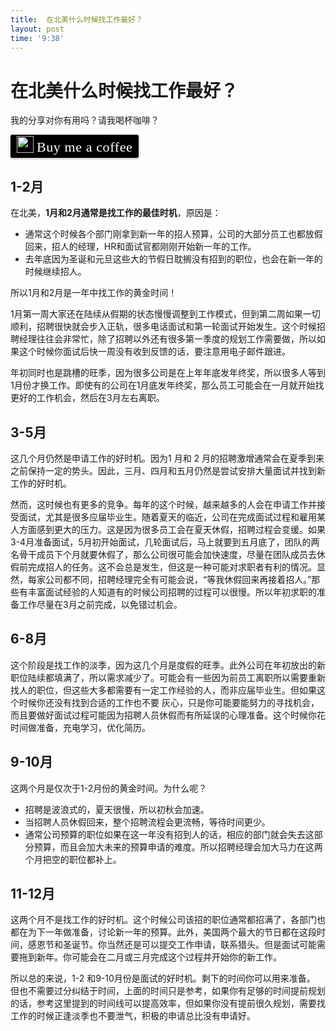 ```yaml
---
title:  在北美什么时候找工作最好？
layout: post
time: '9:38'
---
```


# 在北美什么时候找工作最好？


我的分享对你有用吗？请我喝杯咖啡？

<style>.bmc-button img{width: 27px !important;margin-bottom: 1px !important;box-shadow: none !important;border: none !important;vertical-align: middle !important;}.bmc-button{line-height: 36px !important;height:37px !important;text-decoration: none !important;display:inline-flex !important;color:#ffffff !important;background-color:#000000 !important;border-radius: 3px !important;border: 1px solid transparent !important;padding: 1px 9px !important;font-size: 22px !important;letter-spacing: 0.6px !important;box-shadow: 0px 1px 2px rgba(190, 190, 190, 0.5) !important;-webkit-box-shadow: 0px 1px 2px 2px rgba(190, 190, 190, 0.5) !important;margin: 0 auto !important;font-family:'Cookie', cursive !important;-webkit-box-sizing: border-box !important;box-sizing: border-box !important;-o-transition: 0.3s all linear !important;-webkit-transition: 0.3s all linear !important;-moz-transition: 0.3s all linear !important;-ms-transition: 0.3s all linear !important;transition: 0.3s all linear !important;}.bmc-button:hover, .bmc-button:active, .bmc-button:focus {-webkit-box-shadow: 0px 1px 2px 2px rgba(190, 190, 190, 0.5) !important;text-decoration: none !important;box-shadow: 0px 1px 2px 2px rgba(190, 190, 190, 0.5) !important;opacity: 0.85 !important;color:#ffffff !important;}</style><link href="https://fonts.googleapis.com/css?family=Cookie" rel="stylesheet"><a class="bmc-button" target="_blank" href="https://www.buymeacoffee.com/scientistcafe"><img src="https://bmc-cdn.nyc3.digitaloceanspaces.com/BMC-button-images/BMC-btn-logo.svg" alt="Buy me a coffee"><span style="margin-left:5px">Buy me a coffee</span></a>


## 1-2月

在北美，**1月和2月通常是找工作的最佳时机**，原因是：

- 通常这个时候各个部门刚拿到新一年的招人预算，公司的大部分员工也都放假回来，招人的经理，HR和面试官都刚刚开始新一年的工作。
- 去年底因为圣诞和元旦这些大的节假日耽搁没有招到的职位，也会在新一年的时候继续招人。

所以1月和2月是一年中找工作的黄金时间！

1月第一周大家还在陆续从假期的状态慢慢调整到工作模式，但到第二周如果一切顺利，招聘很快就会步入正轨，很多电话面试和第一轮面试开始发生。这个时候招聘经理往往会非常忙，除了招聘以外还有很多第一季度的规划工作需要做，所以如果这个时候你面试后快一周没有收到反馈的话，要注意用电子邮件跟进。

年初同时也是跳槽的旺季，因为很多公司是在上年年底发年终奖，所以很多人等到1月份才换工作。即使有的公司在1月底发年终奖，那么员工可能会在一月就开始找更好的工作机会，然后在3月左右离职。

## 3-5月

这几个月仍然是申请工作的好时机。因为1 月和 2 月的招聘激增通常会在夏季到来之前保持一定的势头。因此，三月、四月和五月仍然是尝试安排大量面试并找到新工作的好时机。

然而，这时候也有更多的竞争。每年的这个时候，越来越多的人会在申请工作并接受面试，尤其是很多应届毕业生。随着夏天的临近，公司在完成面试过程和雇用某人方面感到更大的压力。这是因为很多员工会在夏天休假，招聘过程会变缓。如果3-4月准备面试，5月初开始面试，几轮面试后，马上就要到五月底了，团队的两名骨干成员下个月就要休假了，那么公司很可能会加快速度，尽量在团队成员去休假前完成招人的任务。这不会总是发生，但这是一种可能对求职者有利的情况。显然，每家公司都不同，招聘经理完全有可能会说，“等我休假回来再接着招人。”那些有丰富面试经验的人知道有的时候公司招聘的过程可以很慢。所以年初求职的准备工作尽量在3月之前完成，以免错过机会。

## 6-8月

这个阶段是找工作的淡季，因为这几个月是度假的旺季。此外公司在年初放出的新职位陆续都填满了，所以需求减少了。可能会有一些因为前员工离职所以需要重新找人的职位，但这些大多都需要有一定工作经验的人，而非应届毕业生。但如果这个时候你还没有找到合适的工作也不要 灰心，只是你可能要能努力的寻找机会，而且要做好面试过程可能因为招聘人员休假而有所延误的心理准备。这个时候你花时间做准备，充电学习，优化简历。

## 9-10月

这两个月是仅次于1-2月份的黄金时间。为什么呢？

- 招聘是波浪式的，夏天很慢，所以初秋会加速。
- 当招聘人员休假回来，整个招聘流程会更流畅，等待时间更少。
- 通常公司预算的职位如果在这一年没有招到人的话，相应的部门就会失去这部分预算，而且会加大未来的预算申请的难度。所以招聘经理会加大马力在这两个月把空的职位都补上。

## 11-12月

这两个月不是找工作的好时机。这个时候公司该招的职位通常都招满了，各部门也都在为下一年做准备，讨论新一年的预算。此外，美国两个最大的节日都在这段时间，感恩节和圣诞节。你当然还是可以提交工作申请，联系猎头。但是面试可能需要拖到新年。你可能会在二月或三月完成这个过程并开始你的新工作。

所以总的来说，1-2 和9-10月份是面试的好时机。剩下的时间你可以用来准备。 但也不需要过分纠结于时间，上面的时间只是参考，如果你有足够的时间提前规划的话，参考这里提到的时间线可以提高效率，但如果你没有提前很久规划，需要找工作的时候正逢淡季也不要泄气，积极的申请总比没有申请好。